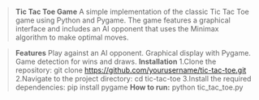 > **Tic Tac Toe Game**
  A simple implementation of the classic Tic Tac Toe game using Python and Pygame.
  The game features a graphical interface and includes an AI opponent that uses the Minimax algorithm to make optimal moves.

> **Features**
  Play against an AI opponent.
  Graphical display with Pygame.
  Game detection for wins and draws.
> **Installation**
  1.Clone the repository:
  git clone https://github.com/yourusername/tic-tac-toe.git
  2.Navigate to the project directory:
  cd tic-tac-toe
  3.Install the required dependencies:
  pip install pygame
> **How to run:**
  python tic_tac_toe.py

